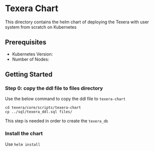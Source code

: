 # Texera Chart

This directory contains the helm chart of deploying the Texera with user system from scratch on Kubernetes

## Prerequisites
- Kubernetes Version:
- Number of Nodes: 

## Getting Started

### Step 0: copy the ddl file to files directory

Use the below command to copy the ddl file to `texera-chart`
```shell
cd texera/core/scripts/texera-chart
cp ../sql/texera_ddl.sql files/
```
This step is needed in order to create the `texera_db` 

### Install the chart
Use `helm install`


